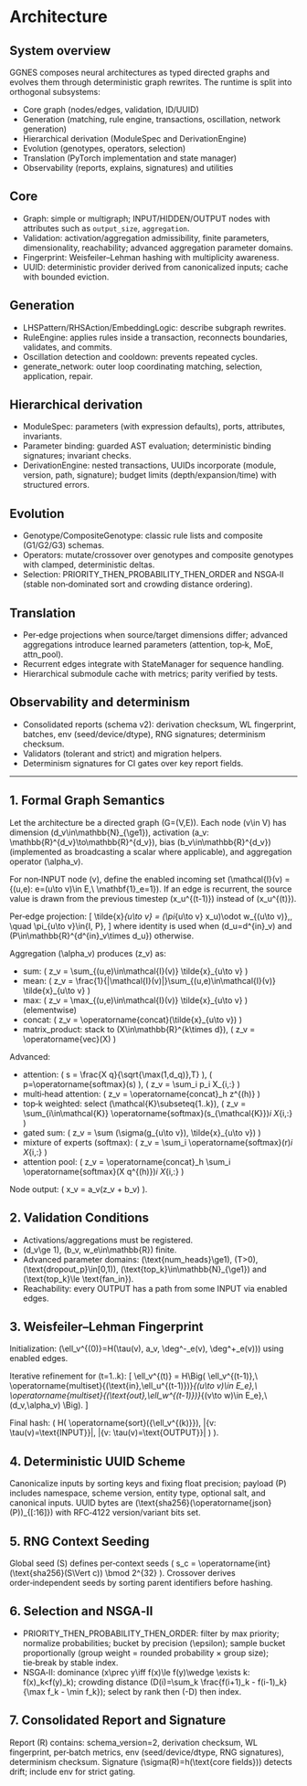 # Architecture

## System overview

GGNES composes neural architectures as typed directed graphs and evolves them through deterministic graph rewrites. The runtime is split into orthogonal subsystems:
- Core graph (nodes/edges, validation, ID/UUID)
- Generation (matching, rule engine, transactions, oscillation, network generation)
- Hierarchical derivation (ModuleSpec and DerivationEngine)
- Evolution (genotypes, operators, selection)
- Translation (PyTorch implementation and state manager)
- Observability (reports, explains, signatures) and utilities

## Core
- Graph: simple or multigraph; INPUT/HIDDEN/OUTPUT nodes with attributes such as `output_size`, `aggregation`.
- Validation: activation/aggregation admissibility, finite parameters, dimensionality, reachability; advanced aggregation parameter domains.
- Fingerprint: Weisfeiler–Lehman hashing with multiplicity awareness.
- UUID: deterministic provider derived from canonicalized inputs; cache with bounded eviction.

## Generation
- LHSPattern/RHSAction/EmbeddingLogic: describe subgraph rewrites.
- RuleEngine: applies rules inside a transaction, reconnects boundaries, validates, and commits.
- Oscillation detection and cooldown: prevents repeated cycles.
- generate_network: outer loop coordinating matching, selection, application, repair.

## Hierarchical derivation
- ModuleSpec: parameters (with expression defaults), ports, attributes, invariants.
- Parameter binding: guarded AST evaluation; deterministic binding signatures; invariant checks.
- DerivationEngine: nested transactions, UUIDs incorporate (module, version, path, signature); budget limits (depth/expansion/time) with structured errors.

## Evolution
- Genotype/CompositeGenotype: classic rule lists and composite (G1/G2/G3) schemas.
- Operators: mutate/crossover over genotypes and composite genotypes with clamped, deterministic deltas.
- Selection: PRIORITY_THEN_PROBABILITY_THEN_ORDER and NSGA‑II (stable non‑dominated sort and crowding distance ordering).

## Translation
- Per‑edge projections when source/target dimensions differ; advanced aggregations introduce learned parameters (attention, top‑k, MoE, attn_pool).
- Recurrent edges integrate with StateManager for sequence handling.
- Hierarchical submodule cache with metrics; parity verified by tests.

## Observability and determinism
- Consolidated reports (schema v2): derivation checksum, WL fingerprint, batches, env (seed/device/dtype), RNG signatures; determinism checksum.
- Validators (tolerant and strict) and migration helpers.
- Determinism signatures for CI gates over key report fields.

---

## 1. Formal Graph Semantics
Let the architecture be a directed graph \(G=(V,E)\). Each node \(v\in V\) has dimension \(d_v\in\mathbb{N}_{\ge1}\), activation \(a_v: \mathbb{R}^{d_v}\to\mathbb{R}^{d_v}\), bias \(b_v\in\mathbb{R}^{d_v}\) (implemented as broadcasting a scalar where applicable), and aggregation operator \(\alpha_v\).

For non‑INPUT node \(v\), define the enabled incoming set \(\mathcal{I}(v) = \{(u,e): e=(u\to v)\in E,\ \mathbf{1}_e=1\}\). If an edge is recurrent, the source value is drawn from the previous timestep \(x_u^{(t-1)}\) instead of \(x_u^{(t)}\).

Per‑edge projection:
\[ \tilde{x}_{u\to v} = (\pi_{u\to v} x_u)\odot w_{(u\to v)}\,, \quad \pi_{u\to v}\in\{I, P\}, \]
where identity is used when \(d_u=d^{in}_v\) and \(P\in\mathbb{R}^{d^{in}_v\times d_u}\) otherwise.

Aggregation \(\alpha_v\) produces \(z_v\) as:
- sum: \( z_v = \sum_{(u,e)\in\mathcal{I}(v)} \tilde{x}_{u\to v} \)
- mean: \( z_v = \frac{1}{|\mathcal{I}(v)|}\sum_{(u,e)\in\mathcal{I}(v)} \tilde{x}_{u\to v} \)
- max: \( z_v = \max_{(u,e)\in\mathcal{I}(v)} \tilde{x}_{u\to v} \) (elementwise)
- concat: \( z_v = \operatorname{concat}(\tilde{x}_{u\to v}) \)
- matrix\_product: stack to \(X\in\mathbb{R}^{k\times d}\), \( z_v = \operatorname{vec}(X) \)

Advanced:
- attention: \( s = \frac{X q}{\sqrt{\max(1,d_q)}\,T} \), \( p=\operatorname{softmax}(s) \), \( z_v = \sum_i p_i X_{i,:} \)
- multi‑head attention: \( z_v = \operatorname{concat}_h z^{(h)} \)
- top‑k weighted: select \(\mathcal{K}\subseteq\{1..k\}\), \( z_v = \sum_{i\in\mathcal{K}} \operatorname{softmax}(s_{\mathcal{K}})_i X_{i,:} \)
- gated sum: \( z_v = \sum (\sigma(g_{u\to v})\, \tilde{x}_{u\to v}) \)
- mixture of experts (softmax): \( z_v = \sum_i \operatorname{softmax}(r)_i X_{i,:} \)
- attention pool: \( z_v = \operatorname{concat}_h \sum_i \operatorname{softmax}(X q^{(h)})_i X_{i,:} \)

Node output: \( x_v = a_v(z_v + b_v) \).

## 2. Validation Conditions
- Activations/aggregations must be registered.
- \(d_v\ge 1\), \(b_v, w_e\in\mathbb{R}\) finite.
- Advanced parameter domains: \(\text{num\_heads}\ge1\), \(T>0\), \(\text{dropout\_p}\in[0,1)\), \(\text{top\_k}\in\mathbb{N}_{\ge1}\) and \(\text{top\_k}\le \text{fan\_in}\).
- Reachability: every OUTPUT has a path from some INPUT via enabled edges.

## 3. Weisfeiler–Lehman Fingerprint
Initialization: \(\ell_v^{(0)}=H(\tau(v), a_v, \deg^-_e(v), \deg^+_e(v))\) using enabled edges.

Iterative refinement for \(t=1..k\):
\[ \ell_v^{(t)} = H\Big( \ell_v^{(t-1)},\ \operatorname{multiset}\{(\text{in},\ell_u^{(t-1)})\}_{(u\to v)\in E_e},\ \operatorname{multiset}\{(\text{out},\ell_w^{(t-1)})\}_{(v\to w)\in E_e},\ (d_v,\alpha_v) \Big). \]

Final hash: \( H( \operatorname{sort}(\{\ell_v^{(k)}\}), |\{v: \tau(v)=\text{INPUT}\}|, |\{v: \tau(v)=\text{OUTPUT}\}| ) \).

## 4. Deterministic UUID Scheme
Canonicalize inputs by sorting keys and fixing float precision; payload \(P\) includes namespace, scheme version, entity type, optional salt, and canonical inputs. UUID bytes are \(\text{sha256}(\operatorname{json}(P))_{[:16]}\) with RFC‑4122 version/variant bits set.

## 5. RNG Context Seeding
Global seed \(S\) defines per‑context seeds \( s_c = \operatorname{int}(\text{sha256}(S\Vert c)) \bmod 2^{32} \). Crossover derives order‑independent seeds by sorting parent identifiers before hashing.

## 6. Selection and NSGA‑II
- PRIORITY_THEN_PROBABILITY_THEN_ORDER: filter by max priority; normalize probabilities; bucket by precision \(\epsilon\); sample bucket proportionally (group weight = rounded probability × group size); tie‑break by stable index.
- NSGA‑II: dominance \(x\prec y\iff f(x)\le f(y)\wedge \exists k: f(x)_k<f(y)_k\); crowding distance \(D(i)=\sum_k \frac{f(i+1)_k - f(i-1)_k}{\max f_k - \min f_k}\); select by rank then \(-D\) then index.

## 7. Consolidated Report and Signature
Report \(R\) contains: schema_version=2, derivation checksum, WL fingerprint, per‑batch metrics, env (seed/device/dtype, RNG signatures), determinism checksum. Signature \(\sigma(R)=h(\text{core fields})\) detects drift; include env for strict gating.
